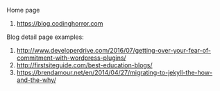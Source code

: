Home page

1. https://blog.codinghorror.com

Blog detail page examples:

1. http://www.developerdrive.com/2016/07/getting-over-your-fear-of-commitment-with-wordpress-plugins/
2. http://firstsiteguide.com/best-education-blogs/
3. https://brendamour.net/en/2014/04/27/migrating-to-jekyll-the-how-and-the-why/